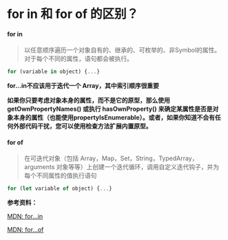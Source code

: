 # for in 和 for of 的区别？

#### for in

> 以任意顺序遍历一个对象自有的、继承的、可枚举的、非Symbol的属性。对于每个不同的属性，语句都会被执行。

```js
for (variable in object) {...}
```

**for...in不应该用于迭代一个 Array，其中索引顺序很重要**

**如果你只要考虑对象本身的属性，而不是它的原型，那么使用 getOwnPropertyNames() 或执行 hasOwnProperty() 来确定某属性是否是对象本身的属性（也能使用propertyIsEnumerable）。或者，如果你知道不会有任何外部代码干扰，您可以使用检查方法扩展内置原型。**

#### for of

> 在可迭代对象（包括 Array，Map，Set，String，TypedArray，arguments 对象等等）上创建一个迭代循环，调用自定义迭代钩子，并为每个不同属性的值执行语句

```js
for (let variable of object) {...}
```

**参考资料：**

[MDN: for...in](https://developer.mozilla.org/zh-CN/docs/Web/JavaScript/Reference/Statements/for...in)

[MDN: for...of](https://developer.mozilla.org/zh-CN/docs/Web/JavaScript/Reference/Statements/for...of)